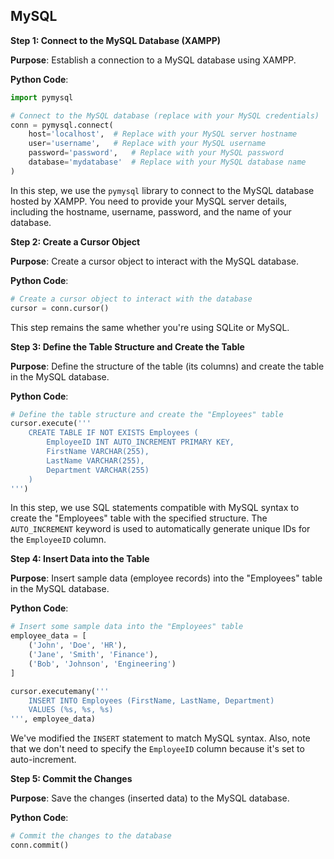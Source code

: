 ## MySQL

**Step 1: Connect to the MySQL Database (XAMPP)**

**Purpose**: Establish a connection to a MySQL database using XAMPP.

**Python Code**:
```python
import pymysql

# Connect to the MySQL database (replace with your MySQL credentials)
conn = pymysql.connect(
    host='localhost',  # Replace with your MySQL server hostname
    user='username',   # Replace with your MySQL username
    password='password',   # Replace with your MySQL password
    database='mydatabase'  # Replace with your MySQL database name
)
```

In this step, we use the `pymysql` library to connect to the MySQL database hosted by XAMPP. You need to provide your MySQL server details, including the hostname, username, password, and the name of your database.

**Step 2: Create a Cursor Object**

**Purpose**: Create a cursor object to interact with the MySQL database.

**Python Code**:
```python
# Create a cursor object to interact with the database
cursor = conn.cursor()
```

This step remains the same whether you're using SQLite or MySQL.

**Step 3: Define the Table Structure and Create the Table**

**Purpose**: Define the structure of the table (its columns) and create the table in the MySQL database.

**Python Code**:
```python
# Define the table structure and create the "Employees" table
cursor.execute('''
    CREATE TABLE IF NOT EXISTS Employees (
        EmployeeID INT AUTO_INCREMENT PRIMARY KEY,
        FirstName VARCHAR(255),
        LastName VARCHAR(255),
        Department VARCHAR(255)
    )
''')
```

In this step, we use SQL statements compatible with MySQL syntax to create the "Employees" table with the specified structure. The `AUTO_INCREMENT` keyword is used to automatically generate unique IDs for the `EmployeeID` column.

**Step 4: Insert Data into the Table**

**Purpose**: Insert sample data (employee records) into the "Employees" table in the MySQL database.

**Python Code**:
```python
# Insert some sample data into the "Employees" table
employee_data = [
    ('John', 'Doe', 'HR'),
    ('Jane', 'Smith', 'Finance'),
    ('Bob', 'Johnson', 'Engineering')
]

cursor.executemany('''
    INSERT INTO Employees (FirstName, LastName, Department)
    VALUES (%s, %s, %s)
''', employee_data)
```

We've modified the `INSERT` statement to match MySQL syntax. Also, note that we don't need to specify the `EmployeeID` column because it's set to auto-increment.

**Step 5: Commit the Changes**

**Purpose**: Save the changes (inserted data) to the MySQL database.

**Python Code**:
```python
# Commit the changes to the database
conn.commit()
```